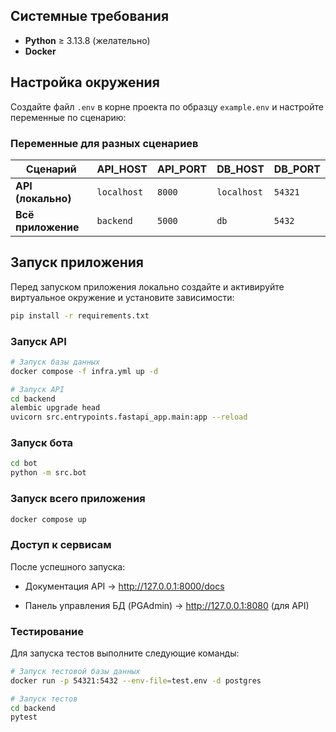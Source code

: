 ## Системные требования

- **Python** ≥ 3.13.8 (желательно)
- **Docker**

## Настройка окружения

Создайте файл `.env` в корне проекта по образцу `example.env` и настройте переменные по сценарию:

### Переменные для разных сценариев

| Сценарий | API_HOST | API_PORT | DB_HOST | DB_PORT |
|----------|----------|----------|---------|---------|
| **API (локально)** | `localhost` | `8000` | `localhost` | `54321` |
| **Всё приложение** | `backend` | `5000` | `db` | `5432` |

## Запуск приложения

Перед запуском приложения локально создайте и активируйте виртуальное окружение и установите зависимости:
```sh
pip install -r requirements.txt
```

### Запуск API
```sh
# Запуск базы данных
docker compose -f infra.yml up -d

# Запуск API
cd backend
alembic upgrade head
uvicorn src.entrypoints.fastapi_app.main:app --reload
```

### Запуск бота
```bash
cd bot
python -m src.bot
```

### Запуск всего приложения
```sh
docker compose up
```

### Доступ к сервисам
После успешного запуска:

- Документация API → http://127.0.0.1:8000/docs

- Панель управления БД (PGAdmin) → http://127.0.0.1:8080 (для API)

### Тестирование
Для запуска тестов выполните следующие команды:
```sh
# Запуск тестовой базы данных
docker run -p 54321:5432 --env-file=test.env -d postgres

# Запуск тестов
cd backend
pytest
```